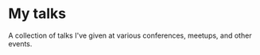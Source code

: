 # My talks

<!-- badges: start -->
<!-- badges: end -->

A collection of talks I've given at various conferences, meetups, and other events.